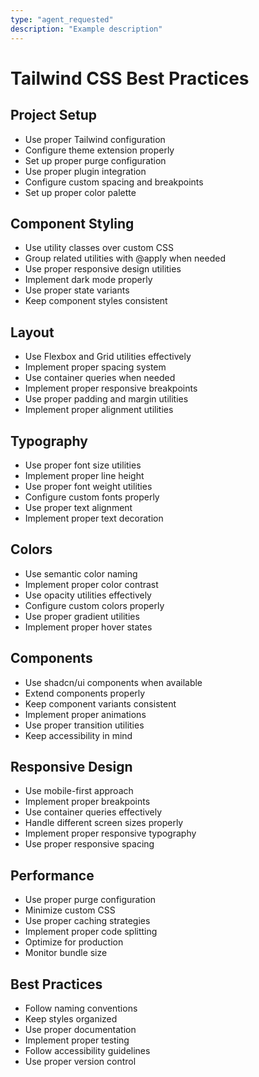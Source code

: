 ```yaml
---
type: "agent_requested"
description: "Example description"
---
```

# Tailwind CSS Best Practices

## Project Setup
- Use proper Tailwind configuration
- Configure theme extension properly
- Set up proper purge configuration
- Use proper plugin integration
- Configure custom spacing and breakpoints
- Set up proper color palette

## Component Styling
- Use utility classes over custom CSS
- Group related utilities with @apply when needed
- Use proper responsive design utilities
- Implement dark mode properly
- Use proper state variants
- Keep component styles consistent

## Layout
- Use Flexbox and Grid utilities effectively
- Implement proper spacing system
- Use container queries when needed
- Implement proper responsive breakpoints
- Use proper padding and margin utilities
- Implement proper alignment utilities

## Typography
- Use proper font size utilities
- Implement proper line height
- Use proper font weight utilities
- Configure custom fonts properly
- Use proper text alignment
- Implement proper text decoration

## Colors
- Use semantic color naming
- Implement proper color contrast
- Use opacity utilities effectively
- Configure custom colors properly
- Use proper gradient utilities
- Implement proper hover states

## Components
- Use shadcn/ui components when available
- Extend components properly
- Keep component variants consistent
- Implement proper animations
- Use proper transition utilities
- Keep accessibility in mind

## Responsive Design
- Use mobile-first approach
- Implement proper breakpoints
- Use container queries effectively
- Handle different screen sizes properly
- Implement proper responsive typography
- Use proper responsive spacing

## Performance
- Use proper purge configuration
- Minimize custom CSS
- Use proper caching strategies
- Implement proper code splitting
- Optimize for production
- Monitor bundle size

## Best Practices
- Follow naming conventions
- Keep styles organized
- Use proper documentation
- Implement proper testing
- Follow accessibility guidelines
- Use proper version control 